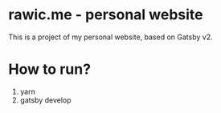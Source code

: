# rawic.me - personal website
This is a project of my personal website, based on Gatsby v2. 


# How to run?
1. yarn
2. gatsby develop
